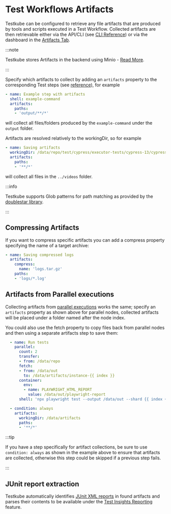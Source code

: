 # Test Workflows Artifacts

Testkube can be configured to retrieve any file artifacts that are produced by tools and scripts executed in 
a Test Workflow. Collected artifacts are then retrievable either via the API/CLI 
(see [CLI Reference](/cli/testkube_download)) or via the dashboard in the [Artifacts Tab](/articles/logs-and-artifacts#artifact-collection).

:::note

Testkube stores Artifacts in the backend using Minio - [Read More](/articles/install/advanced-install#minio).

:::

Specify which artifacts to collect by adding an `artifacts` property to the corresponding Test steps
(see [reference](/articles/crds/testworkflows.testkube.io-v1#stepartifacts)), for example

```yaml
- name: Example step with artifacts
  shell: example-command
  artifacts:
    paths:
    - 'output/**/*'
   ```

will collect all files/folders produced by the `example-command` under the `output` folder. 

Artifacts are resolved relatively to the workingDir, so for example 

```yaml
- name: Saving artifacts
  workingDir: /data/repo/test/cypress/executor-tests/cypress-13/cypress/videos
  artifacts:
    paths:
    - '**/*'
```

will collect all files in the `../videos` folder.

:::info

Testkube supports Glob patterns for path matching as provided by the [doublestar library](https://github.com/bmatcuk/doublestar?tab=readme-ov-file#patterns).

:::

## Compressing Artifacts

If you want to compress specific artifacts you can add a compress property specifying the name of a target archive:

```yaml
- name: Saving compressed logs
  artifacts:
    compress: 
      name: 'logs.tar.gz'
    paths:
    - 'logs/*.log'
```

## Artifacts from Parallel executions

Collecting artifacts from [parallel executions](/articles/test-workflows-parallel) works the same; specify 
an `artifacts` property as shown above for parallel nodes, collected artifacts will be placed under a folder 
named after the node index.

You could also use the fetch property to copy files back from parallel nodes and then using a separate
artifacts step to save them:

```yaml
  - name: Run tests
    parallel:
      count: 2
      transfer:
      - from: /data/repo
      fetch:
      - from: /data/out
        to: /data/artifacts/instance-{{ index }}
      container:
        env:
        - name: PLAYWRIGHT_HTML_REPORT
          value: /data/out/playwright-report
      shell: 'npx playwright test --output /data/out --shard {{ index + 1 }}/{{ count }}'

  - condition: always
    artifacts:
      workingDir: /data/artifacts
      paths:
      - '**/*'
```

:::tip

If you have a step specifically for artifact collections, be sure to use `condition: always` as shown in the example 
above to ensure that artifacts are collected, otherwise this step could be skipped if a previous step fails.

:::

## JUnit report extraction

Testkube automatically identifies [JUnit XML reports](https://github.com/testmoapp/junitxml) in found artifacts and parses 
their contents to be available under the [Test Insights Reporting](/articles/test-insights#test-reports) feature.

